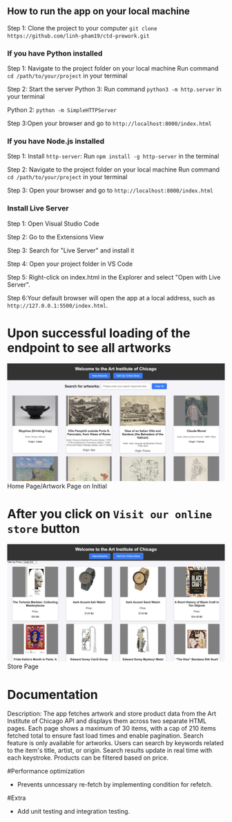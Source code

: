 ## How to run the app on your local machine
Step 1: Clone the project to your computer `git clone https://github.com/linh-pham19/ctd-prework.git` 

### If you have Python installed

Step 1: Navigate to the project folder on your local machine
Run command `cd /path/to/your/project` in your terminal

Step 2: Start the server
Python 3:
Run command `python3 -m http.server` in your terminal

Python 2:
`python -m SimpleHTTPServer`

Step 3:Open your browser and go to `http://localhost:8000/index.html`

### If you have Node.js installed
Step 1: Install `http-server`:
Run `npm install -g http-server` in the terminal

Step 2: Navigate to the project folder on your local machine
Run command `cd /path/to/your/project` in your terminal 

Step 3: Open your browser and go to `http://localhost:8000/index.html`

### Install Live Server

Step 1: Open Visual Studio Code

Step 2: Go to the Extensions View

Step 3: Search for "Live Server" and install it

Step 4: Open your project folder in VS Code

Step 5: Right-click on index.html in the Explorer and select "Open with Live Server".

Step 6:Your default browser will open the app at a local address, such as `http://127.0.0.1:5500/index.html`.

# Upon successful loading of the endpoint to see all artworks 
![Home/Artwork Page](./screenshots/ArtworkWPagination.png "Home/Artwork Page on Initial Load")
Home Page/Artwork Page on Initial

# After you click on `Visit our online store` button
![Store View](./screenshots/StoreWPagination.png "Store View")
Store Page 

# Documentation
Description: The app fetches artwork and store product data from the Art Institute of Chicago API and displays them across two separate HTML pages. Each page shows a maximum of 30 items, with a cap of 210 items fetched total to ensure fast load times and enable pagination. Search feature is only available for artworks. Users can search by keywords related to the item's title, artist, or origin. Search results update in real time with each keystroke. Products can be filtered based on price. 

#Performance optimization
- Prevents unncessary re-fetch by implementing condition for refetch.

#Extra
- Add unit testing and integration testing. 


